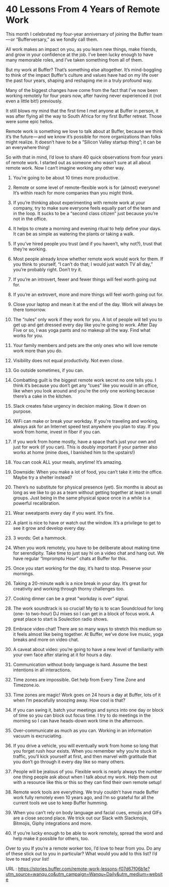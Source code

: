 # 40 Lessons From 4 Years of Remote Work

This month I celebrated my four-year anniversary of joining the Buffer team — or “Bufferversary,” as we fondly call them.

All work makes an impact on you, as you learn new things, make friends, and grow in your confidence at the job. I’ve been lucky enough to have many memorable roles, and I’ve taken something from all of them.

But my work at Buffer? That’s something else altogether. It’s mind-boggling to think of the impact Buffer’s culture and values have had on my life over the past four years, shaping and reshaping me in a truly profound way.

Many of the biggest changes have come from the fact that I’ve now been working remotely for four years now, after having never experienced it (not even a little bit!) previously.

It still blows my mind that the first time I met anyone at Buffer in person, it was after flying all the way to South Africa for my first Buffer retreat. Those were some epic hellos.

Remote work is something we love to talk about at Buffer, because we think it’s the future — and we know it’s possible for more organizations than folks might realize. It doesn’t have to be a “Silicon Valley startup thing”; it can be an everywhere thing!

So with that in mind, I’d love to share 40 quick observations from four years of remote work. I started out as someone who wasn’t sure at all about remote work. Now I can’t imagine working any other way.


1. You’re going to be about 10 times more productive.

2. Remote or some level of remote-flexible work is for (almost) everyone! It’s within reach for more companies than you might think.

3. If you’re thinking about experimenting with remote work at your company, try to make sure everyone feels equally part of the team and in the loop. It sucks to be a “second class citizen” just because you’re not in the office.

4. It helps to create a morning and evening ritual to help define your days. It can be as simple as watering the plants or taking a walk.

5. If you’ve hired people you trust (and if you haven’t, why not?), trust that they’re working.

6. Most people already know whether remote work would work for them. If you think to yourself, “I can’t do that; I would just watch TV all day,” you’re probably right. Don’t try it.

7. If you’re an introvert, fewer and fewer things will feel worth going out for.

8. If you’re an extrovert, more and more things will feel worth going out for.

9. Close your laptop and mean it at the end of the day. Work will always be there tomorrow.

10. The “rules” only work if they work for you. A lot of people will tell you to get up and get dressed every day like you’re going to work. After Day Five or so, I was yoga pants and no makeup all the way. Find what works for you.

11. Your family members and pets are the only ones who will love remote work more than you do.

12. Visibility does not equal productivity. Not even close.

13. Go outside sometimes, if you can.

14. Combatting guilt is the biggest remote work secret no one tells you. I think it’s because you don’t get any “cues” like you would in an office, like when you look around and you’re the only one working because there’s a cake in the kitchen.

15. Slack creates false urgency in decision making. Slow it down on purpose.

16. WiFi can make or break your workday. If you’re traveling and working, always ask for an Internet speed test anywhere you plan to stay. If you work from home, invest in fiber if you can.

17. If you work from home mostly, have a space that’s just your own and just for work (if you can). This is doubly important if your partner also works at home (mine does, I banished him to the upstairs!)

18. You can cook ALL your meals, anytime! It’s amazing.

19. Downside: When you make a lot of food, you can’t take it into the office. Maybe try a shelter instead?

20. There’s no substitute for physical presence (yet). Six months is about as long as we like to go as a team without getting together at least in small groups. Just being in the same physical space once in a while is a powerful recalibration.

21. Wear sweatpants every day if you want. It’s fine.

22. A plant is nice to have or watch out the window. It’s a privilege to get to see it grow and develop every day.

23. 3 words: Get a hammock.

24. When you work remotely, you have to be deliberate about making time for serendipity. Take time to just say hi on a video chat and hang out. We have regular “Impromptu Hour” chats at Buffer for this.

25. Once you start working for the day, it’s hard to stop. Preserve your mornings.

26. Taking a 20-minute walk is a nice break in your day. It’s great for creativity and working through thorny challenges too.

27. Cooking dinner can be a great “workday is over” signal.

28. The work soundtrack is so crucial! My tip is to scan Soundcloud for long (one- to two-hour) DJ mixes so I can get in a block of focus work. A great place to start is Soulection radio shows.

29. Embrace video chat! There are so many ways to stretch this medium so it feels almost like being together. At Buffer, we’ve done live music, yoga breaks and more on video chat.

30. A caveat about video: you’re going to have a new level of familiarity with your own face after staring at it for hours a day.

31. Communication without body language is hard. Assume the best intentions in all interactions.

32. Time zones are impossible. Get help from Every Time Zone and Timezone.io.

33. Time zones are magic! Work goes on 24 hours a day at Buffer, lots of it when I’m peacefully snoozing away. How cool is that?

34. If you can swing it, batch your meetings and syncs into one day or block of time so you can block out focus time. I try to do meetings in the morning so I can have heads-down work time in the afternoon.

35. Over-communicate as much as you can. Working in an information vacuum is excruciating.

36. If you drive a vehicle, you will eventually work from home so long that you forget rush hour exists. When you remember why you’re stuck in traffic, you’ll kick yourself at first, and then marvel with gratitude that you don’t go through it every day like so many others.

37. People will be jealous of you. Flexible work is nearly always the number one thing people ask about when I talk about my work. Help them out with a resource like this or this so they can find their own remote setup!

38. Remote work tools are everything. We truly couldn’t have made Buffer work fully remotely even 10 years ago, and I’m so grateful for all the current tools we use to keep Buffer humming.

39. When you can’t rely on body language and facial cues, emojis and GIFs are a close second place. We trick out our Slack with Slackmojis, Bitmojis, Giphy integrations and more.

40. If you’re lucky enough to be able to work remotely, spread the word and help make it possible for others, too.

Over to you
If you’re a remote worker too, I’d love to hear from you. Do any of these stick out to you in particular? What would you add to this list? I’d love to read your list!

URL : https://stories.buffer.com/remote-work-lessons-f07d67f06b1e?utm_source=wanqu.co&utm_campaign=Wanqu+Daily&utm_medium=website